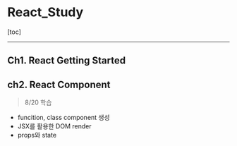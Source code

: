 # React_Study

[toc]

---

## Ch1. React Getting Started



## ch2. React Component

> 8/20 학습

- funcition, class component 생성
- JSX를 활용한 DOM render
- props와 state

